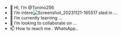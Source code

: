- 👋 Hi, I’m @Tonino256
- 👀 I’m intere![Screenshot_20231121-165517](https://github.com/Tonino256/Tonino256/assets/150787608/3aa32993-21f2-41b2-bd34-493078a170e9)
sted in ...
- 🌱 I’m currently learning ...
- 💞️ I’m looking to collaborate on ...
- 📫 How to reach me . WhatsApp..

<!---
Tonino256/Tonino256 is a ✨ special ✨ repository because its `README.md` (this file) appears on your GitHub profile.
You can click the Preview link to take a look at your changes.
--
  "name": "hermit-md",
  "description": " Whatsapp bot.",
  "keywords": [
    "whatsapp bot"
  ],
  "repository": "https://github.com/A-d-i-t-h-y-a-n/hermit-md",
  "stack": "container",
  "env": {
    "SESSION_ID": {
      "description": "session id",
      "required": true,
      "value": ""
    },
    "SUDO": {
      "description": "owner number of the bot",
      "required": true,
      "value": "null"
    },
    "MODE": {
      "description": "mode public or private",
      "required": true,
      "value": "private"
    },
    "ALWAYS_ONLINE": {
      "description": "show bot number last seen as online",
      "required": false,
      "value": "false"
    },
    "HEROKU_APP_NAME": {
      "description": "Heroku app name, same as above entered",
      "required": true
    },
    "HEROKU_API_KEY": {
      "description": "Heroku account api key, https://dashboard.heroku.com/account",
      "required": true
    },
    "LOG_MSG": {
      "description": "Show whatsapp msgs in log",
      "required": false,
      "value": "false"
    },
    "PREFIX": {
      "description": "prefix for bot. all so can be null or false multi prefix",
      "required": true,
      "value": "."
    },
    "BOT_INFO": {
      "description": "botname;ownername;ownernumber;image url",
      "required": true,
      "value": "ʜᴇʀᴍɪᴛ;ᴀᴅɪᴛʜyᴀɴ;972528277755;https://i.imgur.com/pbNNWfM.jpeg"
    },
    "STICKER_DATA": {
      "description": "sticker package name",
      "required": true,
      "value": "ʜᴇʀᴍɪᴛ;ᴀᴅɪᴛʜyᴀɴ"
    },
    "AUDIO_DATA": {
      "description": "audio package name",
      "required": true,
      "value": "ʜᴇʀᴍɪᴛ;ᴀᴅɪᴛʜyᴀɴ;https://i.imgur.com/pbNNWfM.jpeg"
    },
    "READ_MSG": {
      "description": "Read all messages",
      "required": false,
      "value": "false"
    },
    "AUTO_STATUS_VIEW": {
      "description": "automatic read status",
      "required": false,
      "value": "false"
    },
    "REJECT_CALL": {
      "description": "automatic reject call",
      "required": false,
      "value": "false"
    },
    "WARN": {
      "description": "warn count",
      "required": false,
      "value": "4"
    },
    "SONG_THUMBNAIL": {
      "description": "show youtube video thumbnail in song cmd",
      "required": false,
      "value": "false"
    },
    "ERROR_MESSAGE": {
      "description": "get error alert",
      "required": false,
      "value": "true"
    }
  },
  "addons": [
    {
      "plan": "heroku-postgresql"
    }
  ]
>
